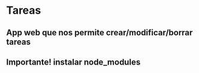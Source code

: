 # Tareas

## App web que nos permite crear/modificar/borrar tareas

## Importante! instalar node_modules
